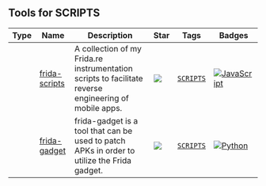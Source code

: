 
## Tools for SCRIPTS

| Type | Name | Description | Star | Tags | Badges |
| --- | --- | --- | --- | --- | --- |
||[frida-scripts](https://github.com/0xdea/frida-scripts)|A collection of my Frida.re instrumentation scripts to facilitate reverse engineering of mobile apps.|![](https://img.shields.io/github/stars/0xdea/frida-scripts?label=%20)|[`SCRIPTS`](/categorize/tags/SCRIPTS.md)|[![JavaScript](/images/javascript.png)](/categorize/langs/JavaScript.md)|
||[frida-gadget](https://github.com/ksg97031/frida-gadget)|frida-gadget is a tool that can be used to patch APKs in order to utilize the Frida gadget.|![](https://img.shields.io/github/stars/ksg97031/frida-gadget?label=%20)|[`SCRIPTS`](/categorize/tags/SCRIPTS.md)|[![Python](/images/python.png)](/categorize/langs/Python.md)|

